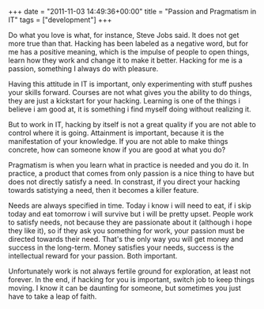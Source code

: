 +++
date = "2011-11-03 14:49:36+00:00"
title = "Passion and Pragmatism in IT"
tags = ["development"]
+++

Do what you love is what, for instance, Steve Jobs said. It does not get more true than that. Hacking has been labeled as a negative word, but for me has a positive meaning, which is the impulse of people to open things, learn how they work and change it to make it better. Hacking for me is a passion, something I always do with pleasure.

Having this attitude in IT is important, only experimenting with stuff pushes your skills forward. Courses are not what gives you the ability to do things, they are just a kickstart for your hacking. Learning is one of the things i believe i am good at, it is something i find myself doing without realizing it.

But to work in IT, hacking by itself is not a great quality if you are not able to control where it is going. Attainment is important, because it is the manifestation of your knowledge. If you are not able to make things concrete, how can someone know if you are good at what you do?

Pragmatism is when you learn what in practice is needed and you do it. In practice, a product that comes from only passion is a nice thing to have but does not directly satisfy a need. In constrast, if you direct your hacking towards satistying a need, then it becomes a killer feature.

Needs are always specified in time. Today i know i will need to eat, if i skip today and eat tomorrow i will survive but i will be pretty upset. People work to satisfy needs, not because they are passionate about it (although i hope they like it), so if they ask you something for work, your passion must be directed towards their need. That's the only way you will get money and success in the long-term. Money satisfies your needs, success is the intellectual reward for your passion. Both important.

Unfortunately work is not always fertile ground for exploration, at least not forever. In the end, if hacking for you is important, switch job to keep things moving. I know it can be daunting for someone, but sometimes you just have to take a leap of faith.